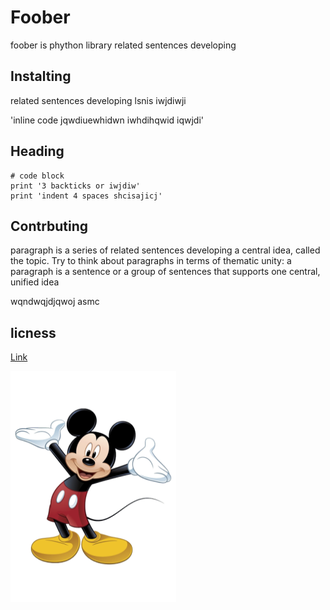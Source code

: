 # Foober 

foober is phython library related sentences developing 
## Instalting

related sentences developing lsnis iwjdiwji 

'inline code jqwdiuewhidwn iwhdihqwid iqwjdi'

## Heading 

```
# code block
print '3 backticks or iwjdiw'
print 'indent 4 spaces shcisajicj'
```
## Contrbuting

 paragraph is a series of related sentences developing a central idea, called the topic. Try to think about paragraphs in terms of thematic unity: a paragraph is a sentence or a group of sentences that supports one central, unified idea

 wqndwqjdjqwoj asmc

 ## licness

 [Link](http://google.com)

 ![Image](https://github.com/AhmedTarek9/ahmedtarek--task2/blob/main/bola.png)